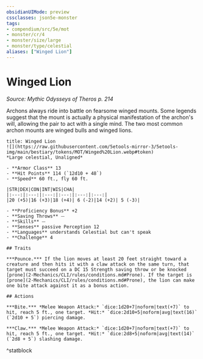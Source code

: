 ```yaml
---
obsidianUIMode: preview
cssclasses: json5e-monster
tags:
- compendium/src/5e/mot
- monster/cr/4
- monster/size/large
- monster/type/celestial
aliases: ["Winged Lion"]
---
```

# Winged Lion
*Source: Mythic Odysseys of Theros p. 214*  

Archons always ride into battle on fearsome winged mounts. Some legends suggest that the mount is actually a physical manifestation of the archon's will, allowing the pair to act with a single mind. The two most common archon mounts are winged bulls and winged lions.

```ad-statblock
title: Winged Lion
![](https://raw.githubusercontent.com/5etools-mirror-3/5etools-img/main/bestiary/tokens/MOT/Winged%20Lion.webp#token)
*Large celestial, Unaligned*

- **Armor Class** 13
- **Hit Points** 114 (`12d10 + 48`)
- **Speed** 60 ft., fly 60 ft.

|STR|DEX|CON|INT|WIS|CHA|
|:---:|:---:|:---:|:---:|:---:|:---:|
|20 (+5)|16 (+3)|18 (+4)| 6 (-2)|14 (+2)| 5 (-3)|

- **Proficiency Bonus** +2
- **Saving Throws** ⏤
- **Skills** ⏤
- **Senses** passive Perception 12
- **Languages** understands Celestial but can't speak
- **Challenge** 4

## Traits

***Pounce.*** If the lion moves at least 20 feet straight toward a creature and then hits it with a claw attack on the same turn, that target must succeed on a DC 15 Strength saving throw or be knocked [prone](2-Mechanics/CLI/rules/conditions.md#Prone). If the target is [prone](2-Mechanics/CLI/rules/conditions.md#Prone), the lion can make one bite attack against it as a bonus action.

## Actions

***Bite.*** *Melee Weapon Attack:* `dice:1d20+7|noform|text(+7)` to hit, reach 5 ft., one target. *Hit:* `dice:2d10+5|noform|avg|text(16)` (`2d10 + 5`) piercing damage.

***Claw.*** *Melee Weapon Attack:* `dice:1d20+7|noform|text(+7)` to hit, reach 5 ft., one target. *Hit:* `dice:2d8+5|noform|avg|text(14)` (`2d8 + 5`) slashing damage.
```
^statblock
